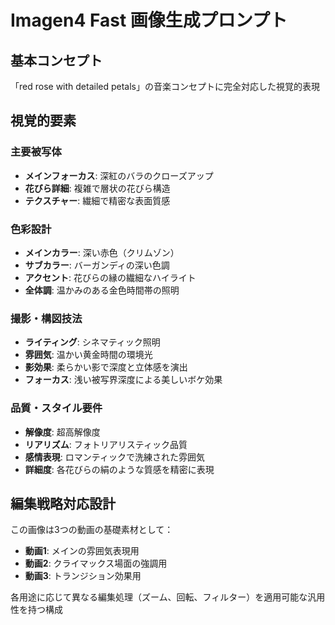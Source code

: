 # Imagen4 Fast 画像生成プロンプト

## 基本コンセプト
「red rose with detailed petals」の音楽コンセプトに完全対応した視覚的表現

## 視覚的要素

### 主要被写体
- **メインフォーカス**: 深紅のバラのクローズアップ
- **花びら詳細**: 複雑で層状の花びら構造
- **テクスチャー**: 繊細で精密な表面質感

### 色彩設計
- **メインカラー**: 深い赤色（クリムゾン）
- **サブカラー**: バーガンディの深い色調
- **アクセント**: 花びらの縁の繊細なハイライト
- **全体調**: 温かみのある金色時間帯の照明

### 撮影・構図技法
- **ライティング**: シネマティック照明
- **雰囲気**: 温かい黄金時間の環境光
- **影効果**: 柔らかい影で深度と立体感を演出
- **フォーカス**: 浅い被写界深度による美しいボケ効果

### 品質・スタイル要件
- **解像度**: 超高解像度
- **リアリズム**: フォトリアリスティック品質
- **感情表現**: ロマンティックで洗練された雰囲気
- **詳細度**: 各花びらの絹のような質感を精密に表現

## 編集戦略対応設計
この画像は3つの動画の基礎素材として：
- **動画1**: メインの雰囲気表現用
- **動画2**: クライマックス場面の強調用
- **動画3**: トランジション効果用

各用途に応じて異なる編集処理（ズーム、回転、フィルター）を適用可能な汎用性を持つ構成